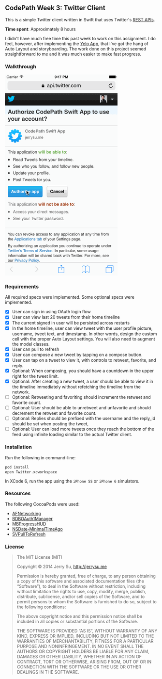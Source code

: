 ## CodePath Week 3: Twitter Client

This is a simple Twitter client written in Swift that uses Twitter's [REST APIs](https://dev.twitter.com/rest/public).

**Time spent**: Approximately 8 hours

I didn't have much free time this past week to work on this assignment. I do feel, however, after implementing the [Yelp App](https://github.com/jerrysu/CodePath-Yelp), that I've got the hang of Auto Layout and storyboarding. The work done on this project seemed straightforward to me and it was much easier to make fast progress.

### Walkthrough

![Walkthrough](Twitter.gif)

### Requirements

All required specs were implemented. Some optional specs were implemented.

  * [x] User can sign in using OAuth login flow
  * [x] User can view last 20 tweets from their home timeline
  * [x] The current signed in user will be persisted across restarts
  * [x] In the home timeline, user can view tweet with the user profile picture, username, tweet text, and timestamp. In other words, design the custom cell with the proper Auto Layout settings. You will also need to augment the model classes.
  * [x] User can pull to refresh
  * [x] User can compose a new tweet by tapping on a compose button.
  * [x] User can tap on a tweet to view it, with controls to retweet, favorite, and reply.
  * [x] Optional: When composing, you should have a countdown in the upper right for the tweet limit.
  * [x] Optional: After creating a new tweet, a user should be able to view it in the timeline immediately without refetching the timeline from the network.
  * [ ] Optional: Retweeting and favoriting should increment the retweet and favorite count.
  * [ ] Optional: User should be able to unretweet and unfavorite and should decrement the retweet and favorite count.
  * [ ] Optional: Replies should be prefixed with the username and the reply_id should be set when posting the tweet,
  * [ ] Optional: User can load more tweets once they reach the bottom of the feed using infinite loading similar to the actual Twitter client.

### Installation

Run the following in command-line:

```
pod install
open Twitter.xcworkspace
```

In XCode 6, run the app using the `iPhone 5S` or `iPhone 6` simulators.

### Resources

The following CocoaPods were used:

  * [AFNetworking](https://github.com/AFNetworking/AFNetworking)
  * [BDBOAuth1Manager](https://github.com/bdbergeron/BDBOAuth1Manager)
  * [MBProgressHUD](https://github.com/jdg/MBProgressHUD)
  * [NSDate-MinimalTimeAgo](https://github.com/joshdholtz/NSDate-MinimalTimeAgo/)
  * [SVPullToRefresh](https://github.com/samvermette/SVPullToRefresh)

### License

> The MIT License (MIT)
>
> Copyright © 2014 Jerry Su, http://jerrysu.me
>
> Permission is hereby granted, free of charge, to any person obtaining a copy of
> this software and associated documentation files (the “Software”), to deal in
> the Software without restriction, including without limitation the rights to
> use, copy, modify, merge, publish, distribute, sublicense, and/or sell copies of
> the Software, and to permit persons to whom the Software is furnished to do so,
> subject to the following conditions:
>
> The above copyright notice and this permission notice shall be included in all
> copies or substantial portions of the Software.
>
> THE SOFTWARE IS PROVIDED “AS IS”, WITHOUT WARRANTY OF ANY KIND, EXPRESS OR
> IMPLIED, INCLUDING BUT NOT LIMITED TO THE WARRANTIES OF MERCHANTABILITY, FITNESS
> FOR A PARTICULAR PURPOSE AND NONINFRINGEMENT. IN NO EVENT SHALL THE AUTHORS OR
> COPYRIGHT HOLDERS BE LIABLE FOR ANY CLAIM, DAMAGES OR OTHER LIABILITY, WHETHER
> IN AN ACTION OF CONTRACT, TORT OR OTHERWISE, ARISING FROM, OUT OF OR IN
> CONNECTION WITH THE SOFTWARE OR THE USE OR OTHER DEALINGS IN THE SOFTWARE.
